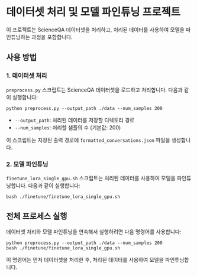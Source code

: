 # 데이터셋 처리 및 모델 파인튜닝 프로젝트

이 프로젝트는 ScienceQA 데이터셋을 처리하고, 처리된 데이터를 사용하여 모델을 파인튜닝하는 과정을 포함합니다.


## 사용 방법

### 1. 데이터셋 처리

`preprocess.py` 스크립트는 ScienceQA 데이터셋을 로드하고 처리합니다. 다음과 같이 실행합니다:

```
python preprocess.py --output_path ./data --num_samples 200
```

- `--output_path`: 처리된 데이터를 저장할 디렉토리 경로
- `--num_samples`: 처리할 샘플의 수 (기본값: 200)

이 스크립트는 지정된 출력 경로에 `formatted_conversations.json` 파일을 생성합니다.

### 2. 모델 파인튜닝

`finetune_lora_single_gpu.sh` 스크립트는 처리된 데이터를 사용하여 모델을 파인튜닝합니다. 다음과 같이 실행합니다:

```
bash ./finetune/finetune_lora_single_gpu.sh
```

## 전체 프로세스 실행

데이터셋 처리와 모델 파인튜닝을 연속해서 실행하려면 다음 명령어를 사용합니다:

```
python preprocess.py --output_path ./data --num_samples 200 
bash ./finetune/finetune_lora_single_gpu.sh
```

이 명령어는 먼저 데이터셋을 처리한 후, 처리된 데이터를 사용하여 모델을 파인튜닝합니다.
